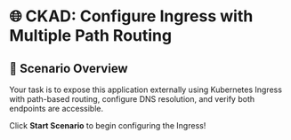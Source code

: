 # 🌐 CKAD: Configure Ingress with Multiple Path Routing

## 📖 Scenario Overview

Your task is to expose this application externally using Kubernetes Ingress with path-based routing, configure DNS resolution, and verify both endpoints are accessible.

Click **Start Scenario** to begin configuring the Ingress!
